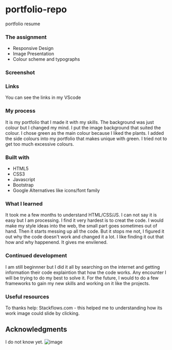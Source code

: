 # portfolio-repo
 portfolio resume
 
 ### The assignment

-	Responsive Design
-	Image Presentation
-	Colour scheme and typographs

### Screenshot

### Links
You can see the links in my VScode

### My process
It is my portfolio that I made it with my skills. The background was just colour but I changed my mind. I put the image background that suited the colour. 
I chose green as the main colour because I liked the plants. I added the side colours into my portfolio that makes unique with green. I tried not to get too much excessive colours.

### Built with

- HTML5 
- CSS3
- Javascript
- Bootstrap
- Google Alternatives like icons/font family

### What I learned
It took me a few months to understand HTML/CSS/JS. 
I can not say it is easy but I am processing. I find it very hardest is to creat the code.
I would make my style ideas into the web, the small part goes sometimes out of hand.
Then it starts messing up all the code. But it stops me not, I figured it out why the code doesn't work and changed it a lot. I like finding it out that how and why happenend. It gives me envilened.

### Continued development
I am still beginnner but I did it all by searching on the internet and getting information their code explaintion that how the code works. 
Any encounter I will be trying to do my best to solve it. 
For the future, I would to do a few frameworks to gain my new skills and working on it like the projects.


### Useful resources
To thanks help:
Stackflows.com - this helped me to understanding how its work image could slide by clicking.

## Acknowledgments
I do not know yet.
![image](https://user-images.githubusercontent.com/103773398/177409444-67d9b583-ebc4-4ebc-8917-ac3f9e060465.png)

